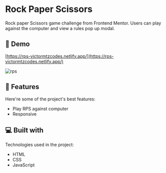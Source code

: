 <h1 id="title">Rock Paper Scissors</h1>

<p id="description">Rock paper Scissors game challenge from Frontend Mentor. Users can play against the computer and view a rules pop up modal.</p>

<h2>🚀 Demo</h2>

[https://rps-victormtzcodes.netlify.app/](https://rps-victormtzcodes.netlify.app/)

![rps](https://user-images.githubusercontent.com/93169407/187792686-795a7d30-5aa9-4b8b-9f14-fe28af828197.png)
  
<h2>🧐 Features</h2>

Here're some of the project's best features:

*   Play RPS against computer
*   Responsive

  
  
<h2>💻 Built with</h2>

Technologies used in the project:

*   HTML
*   CSS
*   JavaScript
